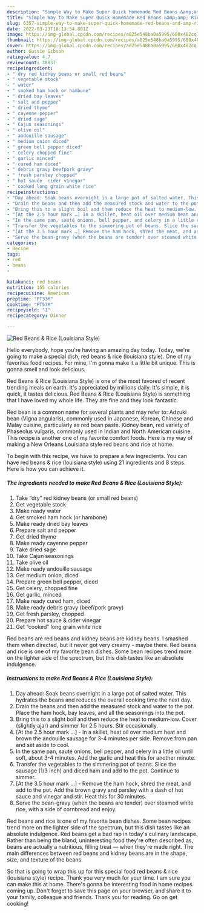 ```yaml
---
description: "Simple Way to Make Super Quick Homemade Red Beans &amp;amp; Rice (Louisiana Style)"
title: "Simple Way to Make Super Quick Homemade Red Beans &amp;amp; Rice (Louisiana Style)"
slug: 6357-simple-way-to-make-super-quick-homemade-red-beans-and-amp-rice-louisiana-style
date: 2022-03-23T18:13:54.801Z
image: https://img-global.cpcdn.com/recipes/a025e548ba0a5995/680x482cq70/red-beans-rice-louisiana-style-recipe-main-photo.jpg
thumbnail: https://img-global.cpcdn.com/recipes/a025e548ba0a5995/680x482cq70/red-beans-rice-louisiana-style-recipe-main-photo.jpg
cover: https://img-global.cpcdn.com/recipes/a025e548ba0a5995/680x482cq70/red-beans-rice-louisiana-style-recipe-main-photo.jpg
author: Gussie Gibson
ratingvalue: 4.7
reviewcount: 38837
recipeingredient:
- " dry red kidney beans or small red beans"
- " vegetable stock"
- " water"
- " smoked ham hock or hambone"
- " dried bay leaves"
- " salt and pepper"
- " dried thyme"
- " cayenne pepper"
- " dried sage"
- " Cajun seasonings"
- " olive oil"
- " andouille sausage"
- " medium onion diced"
- " green bell pepper diced"
- " celery chopped fine"
- " garlic minced"
- " cured ham diced"
- " debris gravy beefpork gravy"
- " fresh parsley chopped"
- " hot sauce  cider vinegar"
- " cooked long grain white rice"
recipeinstructions:
- "Day ahead: Soak beans overnight in a large pot of salted water. This hydrates the beans and reduces the overall cooking time the next day."
- "Drain the beans and then add the measured stock and water to the pot. Place the ham hock, bay leaves, and all the seasonings into the pot."
- "Bring this to a slight boil and then reduce the heat to medium-low. Cover (slightly ajar) and simmer for 2.5 hours. Stir occasionally."
- "[At the 2.5 hour mark …] In a skillet, heat oil over medium heat and brown the andouille sausage for 3-4 minutes per side. Remove from pan and set aside to cool."
- "In the same pan, sauté onions, bell pepper, and celery in a little oil until soft, about 3-4 minutes. Add the garlic and heat this for another minute."
- "Transfer the vegetables to the simmering pot of beans. Slice the sausage (1/3 inch) and diced ham and add to the pot. Continue to simmer."
- "[At the 3.5 hour mark …] Remove the ham hock, shred the meat, and add to the pot. Add the brown gravy and parsley with a dash of hot sauce and vinegar and stir. Heat this for 30 minutes."
- "Serve the bean-gravy (when the beans are tender) over steamed white rice, with a side of cornbread and enjoy."
categories:
- Recipe
tags:
- red
- beans
- 

katakunci: red beans  
nutrition: 155 calories
recipecuisine: American
preptime: "PT33M"
cooktime: "PT57M"
recipeyield: "1"
recipecategory: Dinner

---
```



![Red Beans &amp; Rice (Louisiana Style)](https://img-global.cpcdn.com/recipes/a025e548ba0a5995/680x482cq70/red-beans-rice-louisiana-style-recipe-main-photo.jpg)

Hello everybody, hope you're having an amazing day today. Today, we're going to make a special dish, red beans &amp; rice (louisiana style). One of my favorites food recipes. For mine, I'm gonna make it a little bit unique. This is gonna smell and look delicious.

Red Beans &amp; Rice (Louisiana Style) is one of the most favored of recent trending meals on earth. It's appreciated by millions daily. It's simple, it is quick, it tastes delicious. Red Beans &amp; Rice (Louisiana Style) is something that I have loved my whole life. They are fine and they look fantastic.

Red bean is a common name for several plants and may refer to: Adzuki bean (Vigna angularis), commonly used in Japanese, Korean, Chinese and Malay cuisine, particularly as red bean paste. Kidney bean, red variety of Phaseolus vulgaris, commonly used in Indian and North American cuisine. This recipe is another one of my favorite comfort foods. Here is my way of making a New Orleans Louisiana style red beans and rice at home.


To begin with this recipe, we have to prepare a few ingredients. You can have red beans &amp; rice (louisiana style) using 21 ingredients and 8 steps. Here is how you can achieve it.

<!--inarticleads1-->

##### The ingredients needed to make Red Beans &amp; Rice (Louisiana Style):

1. Take  “dry” red kidney beans (or small red beans)
1. Get  vegetable stock
1. Make ready  water
1. Get  smoked ham hock (or hambone)
1. Make ready  dried bay leaves
1. Prepare  salt and pepper
1. Get  dried thyme
1. Make ready  cayenne pepper
1. Take  dried sage
1. Take  Cajun seasonings
1. Take  olive oil
1. Make ready  andouille sausage
1. Get  medium onion, diced
1. Prepare  green bell pepper, diced
1. Get  celery, chopped fine
1. Get  garlic, minced
1. Make ready  cured ham, diced
1. Make ready  debris gravy (beef/pork gravy)
1. Get  fresh parsley, chopped
1. Prepare  hot sauce &amp; cider vinegar
1. Get  “cooked” long grain white rice


Red beans are red beans and kidney beans are kidney beans. I smashed them when directed, but it never got very creamy - maybe there. Red beans and rice is one of my favorite bean dishes. Some bean recipes trend more on the lighter side of the spectrum, but this dish tastes like an absolute indulgence. 

<!--inarticleads2-->

##### Instructions to make Red Beans &amp; Rice (Louisiana Style):

1. Day ahead: Soak beans overnight in a large pot of salted water. This hydrates the beans and reduces the overall cooking time the next day.
1. Drain the beans and then add the measured stock and water to the pot. Place the ham hock, bay leaves, and all the seasonings into the pot.
1. Bring this to a slight boil and then reduce the heat to medium-low. Cover (slightly ajar) and simmer for 2.5 hours. Stir occasionally.
1. [At the 2.5 hour mark …] - In a skillet, heat oil over medium heat and brown the andouille sausage for 3-4 minutes per side. Remove from pan and set aside to cool.
1. In the same pan, sauté onions, bell pepper, and celery in a little oil until soft, about 3-4 minutes. Add the garlic and heat this for another minute.
1. Transfer the vegetables to the simmering pot of beans. Slice the sausage (1/3 inch) and diced ham and add to the pot. Continue to simmer.
1. [At the 3.5 hour mark …] - Remove the ham hock, shred the meat, and add to the pot. Add the brown gravy and parsley with a dash of hot sauce and vinegar and stir. Heat this for 30 minutes.
1. Serve the bean-gravy (when the beans are tender) over steamed white rice, with a side of cornbread and enjoy.


Red beans and rice is one of my favorite bean dishes. Some bean recipes trend more on the lighter side of the spectrum, but this dish tastes like an absolute indulgence. Red beans get a bad rap in today&#39;s culinary landscape. Rather than being the bland, uninteresting food they&#39;re often described as, beans are actually a nutritious, filling treat — when they&#39;re made right. The main differences between red beans and kidney beans are in the shape, size, and texture of the beans. 

So that is going to wrap this up for this special food red beans &amp; rice (louisiana style) recipe. Thank you very much for your time. I am sure you can make this at home. There's gonna be interesting food in home recipes coming up. Don't forget to save this page on your browser, and share it to your family, colleague and friends. Thank you for reading. Go on get cooking!
